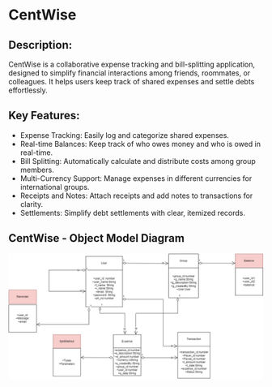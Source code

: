 # CentWise

## Description:

CentWise is a collaborative expense tracking and bill-splitting application, designed to simplify financial interactions among friends, roommates, or colleagues. It helps users keep track of shared expenses and settle debts effortlessly.

## Key Features:

* Expense Tracking: Easily log and categorize shared expenses.
* Real-time Balances: Keep track of who owes money and who is owed in real-time.
* Bill Splitting: Automatically calculate and distribute costs among group members.
* Multi-Currency Support: Manage expenses in different currencies for international groups.
* Receipts and Notes: Attach receipts and add notes to transactions for clarity.
* Settlements: Simplify debt settlements with clear, itemized records.


## CentWise - Object Model Diagram

![Alt text](CentWise.jpg)
